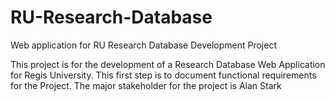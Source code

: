 # RU-Research-Database
Web application for RU Research Database Development Project

This project is for the development of a Research Database Web Application for Regis University.
This first step is to document functional requirements for the Project.
The major stakeholder for the project is Alan Stark
